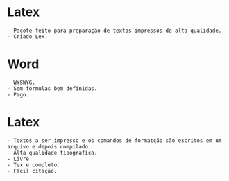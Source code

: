# Latex
    - Pacote feito para preparação de textos impressos de alta qualidade.
    - Criado Lex.
# Word
    - WYSWYG.
    - Sem formulas bem definidas.
    - Pago.

# Latex
    - Textos a ser impresso e os comandos de formatção são escritos em um arquivo e depois compilado.
    - Alta qualidade tipografica.
    - Livre 
    - Tex e completo.
    - Fácil citação.
